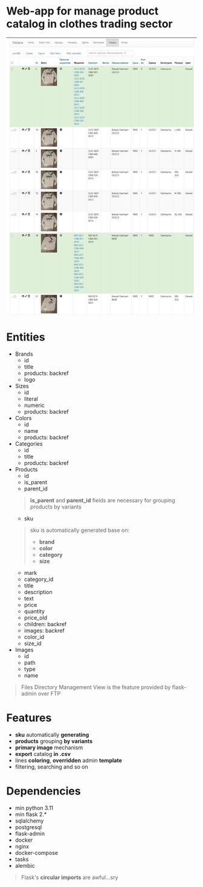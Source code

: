 # Web-app for manage product catalog in clothes trading sector

![main.png](assets/main.png)

# Entities
- Brands
  - id
  - title
  - products: backref
  - logo
- Sizes
  - id
  - literal
  - numeric
  - products: backref
- Colors
  - id
  - name
  - products: backref
- Categories
  - id
  - title
  - products: backref
- Products
  - id
  - is_parent
  - parent_id
  > **is_parent** and **parent_id** fields are necessary for grouping products by variants
  - sku
  > sku is automatically generated base on:  
  > - **brand**
  > - **color**
  > - **category**
  > - **size**  
  - mark
  - category_id
  - title
  - description
  - text
  - price
  - quantity
  - price_old
  - children: backref
  - images: backref
  - color_id
  - size_id
- Images
  - id
  - path
  - type
  - name

> Files Directory Management View is the feature provided by flask-admin over FTP 

# Features
- **sku** automatically **generating** 
- **products** grouping **by variants**
- **primary image** mechanism
- **export** catalog **in .csv**
- lines **coloring**, **overridden** admin **template**
- filtering, searching and so on

# Dependencies
- min python 3.11
- min flask 2.*
- sqlalchemy
- postgresql
- flask-admin
- docker
- nginx
- docker-compose
- tasks
- alembic


> Flask's **circular imports** are awful...sry